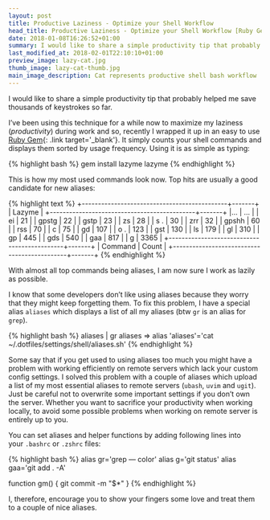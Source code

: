 ```yaml
---
layout: post
title: Productive Laziness - Optimize your Shell Workflow
head_title: Productive Laziness - Optimize your Shell Workflow [Ruby Gem]
date: 2018-01-08T16:26:52+01:00
summary: I would like to share a simple productivity tip that probably helped me save thousands of keystrokes so far. I’ve been using this technique for a while now to maximize my laziness (productivity) during work and so, recently I wrapped it up in an easy to use Ruby Gem.
last_modified_at: 2018-02-01T22:10:10+01:00
preview_image: lazy-cat.jpg
thumb_image: lazy-cat-thumb.jpg
main_image_description: Cat represents productive shell bash workflow
---
```


I would like to share a simple productivity tip that probably helped me save thousands of keystrokes so far.

I’ve been using this technique for a while now to maximize my laziness (_productivity_) during work and so, recently I wrapped it up in an easy to use [Ruby Gem](https://github.com/pawurb/lazyme){: .link target='_blank'}. It simply counts your shell commands and displays them sorted by usage frequency. Using it is as simple as typing:

{% highlight bash %}
gem install lazyme
lazyme
{% endhighlight %}

This is how my most used commands look now. Top hits are usually a good candidate for new aliases:


{% highlight text %}
+---------------------------------------------+-------+
|                     Lazyme                          |
+---------------------------------------------+-------+
|...                                          | ...   |
| ei                                          | 21    |
| gpstg                                       | 22    |
| gstp                                        | 23    |
| zs                                          | 28    |
| s .                                         | 30    |
| zrr                                         | 32    |
| gpshh                                       | 60    |
| rss                                         | 70    |
| c                                           | 75    |
| gd                                          | 107   |
| o .                                         | 123   |
| gst                                         | 130   |
| ls                                          | 179   |
| gl                                          | 310   |
| gp                                          | 445   |
| gds                                         | 540   |
| gaa                                         | 817   |
| g                                           | 3365  |
+---------------------------------------------+-------+
| Command                                     | Count |
+---------------------------------------------+-------+
{% endhighlight %}

With almost all top commands being aliases, I am now sure I work as lazily as possible.

I know that some developers don’t like using aliases because they worry that they might keep forgetting them. To fix this problem, I have a special alias `aliases` which displays a list of all my aliases (btw `gr` is an alias for `grep`).

{% highlight bash %}
aliases | gr aliases
=> alias 'aliases'='cat ~/.dotfiles/settings/shell/aliases.sh'
{% endhighlight %}

Some say that if you get used to using aliases too much you might have a problem with working efficiently on remote servers which lack your custom config settings. I solved this problem with a couple of aliases which upload a list of my most essential aliases to remote servers (`ubash`, `uvim` and `ugit`). Just be careful not to overwrite some important settings if you don’t own the server. Whether you want to sacrifice your productivity when working locally, to avoid some possible problems when working on remote server is entirely up to you.

You can set aliases and helper functions by adding following lines into your `.bashrc` or `.zshrc` files:

{% highlight bash %}
alias gr='grep — color'
alias g='git status'
alias gaa='git add . -A'

function gm() {
  git commit -m "$*"
}
{% endhighlight %}

I, therefore, encourage you to show your fingers some love and treat them to a couple of nice aliases.
